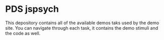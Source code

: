 # PDS jspsych

This depository contains all of the available demos taks used by the demo site. You can navigate through each task, it contains the demo stimuli and the code as well.


